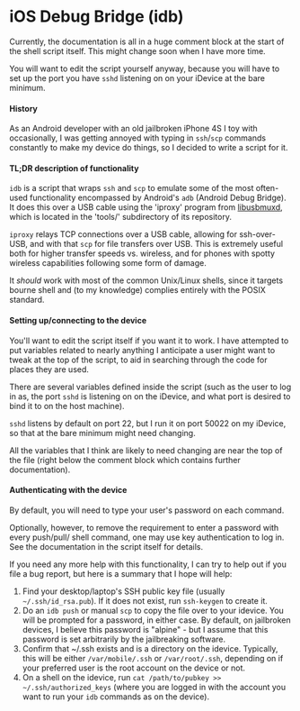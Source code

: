 # iOS Debug Bridge (idb)

Currently, the documentation is all in a huge comment block at the start of the
shell script itself. This might change soon when I have more time.

You will want to edit the script yourself anyway, because you will have to set up
the port you have `sshd` listening on on your iDevice at the bare minimum.

#### History

As an Android developer with an old jailbroken iPhone 4S I toy with
occasionally, I was getting annoyed with typing in `ssh`/`scp` commands
constantly to make my device do things, so I decided to write a script for
it.

#### TL;DR description of functionality

`idb` is a script that wraps `ssh` and `scp` to emulate some of the most
often-used functionality encompassed by Android's `adb` (Android Debug Bridge).
It does this over a USB cable using the 'iproxy' program from
[libusbmuxd](https://github.com/libimobiledevice/libusbmuxd.git), which is
located in the 'tools/' subdirectory of its repository.

`iproxy` relays TCP connections over a USB cable, allowing for ssh-over-USB,
and with that `scp` for file transfers over USB. This is extremely useful both
for higher transfer speeds vs. wireless, and for phones with spotty wireless
capabilities following some form of damage.

It *should* work with most of the common Unix/Linux shells, since it targets
bourne shell and (to my knowledge) complies entirely with the POSIX standard.

#### Setting up/connecting to the device

You'll want to edit the script itself if you want it to work. I have attempted
to put variables related to nearly anything I anticipate a user might want to
tweak at the top of the script, to aid in searching through the code for places
they are used.

There are several variables defined inside the script (such as the user to
log in as, the port `sshd` is listening on on the iDevice, and what port is
desired to bind it to on the host machine).

`sshd` listens by default on port 22, but I run it on port 50022 on my iDevice,
so that at the bare minimum might need changing.

All the variables that I think are likely to need changing are near the top of
the file (right below the comment block which contains further documentation).

#### Authenticating with the device

By default, you will need to type your user's password on each command.

Optionally, however, to remove the requirement to enter a password with every push/pull/
shell command, one may use key authentication to log in. See the documentation
in the script itself for details.

If you need any more help with this functionality, I can try to help out if you
file a bug report, but here is a summary that I hope will help:

1. Find your desktop/laptop's SSH public key file (usually
`~/.ssh/id_rsa.pub`). If it does not exist, run `ssh-keygen` to create it.
2. Do an `idb push` or manual `scp` to copy the file over to your idevice.
   You will be prompted for a password, in either case. By default, on
   jailbroken devices, I believe this password is "alpine" - but I assume that
   this password is set arbitrarily by the jailbreaking software.
3. Confirm that ~/.ssh exists and is a directory on the idevice. Typically,
   this will be either `/var/mobile/.ssh` or `/var/root/.ssh`, depending on if
   your preferred user is the root account on the device or not.
3. On a shell on the idevice, run `cat /path/to/pubkey >> 
   ~/.ssh/authorized_keys` (where you are logged in with the account you want
   to run your `idb` commands as on the device).
